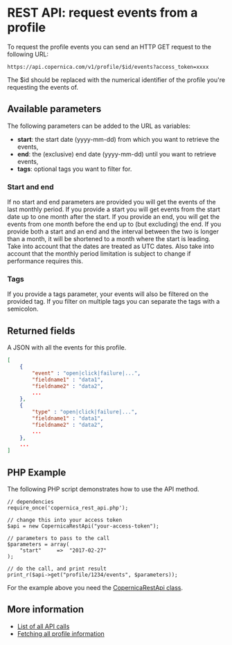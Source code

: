 # REST API: request events from a profile

To request the profile events you can send an HTTP GET request to the
following URL:

`https://api.copernica.com/v1/profile/$id/events?access_token=xxxx`

The $id should be replaced with the numerical identifier of the profile 
you're requesting the events of.

## Available parameters

The following parameters can be added to the URL as variables:

- **start**: the start date (yyyy-mm-dd) from which you want to retrieve the events,
- **end**:   the (exclusive) end date (yyyy-mm-dd) until you want to retrieve events,
- **tags**:  optional tags you want to filter for.

### Start and end

If no start and end parameters are provided you will get the events
of the last monthly period. If you provide a start you will get events
from the start date up to one month after the start. If you provide an
end, you will get the events from one month before the end up to (but excluding)
the end. If you provide both a start and an end and the interval between
the two is longer than a month, it will be shortened to a month where the
start is leading. Take into account that the dates are treated as UTC dates.
Also take into account that the monthly period limitation is subject to
change if performance requires this.

### Tags

If you provide a tags parameter, your events will also be filtered on the
provided tag. If you filter on multiple tags you can separate the tags
with a semicolon.


## Returned fields

A JSON with all the events for this profile.

```json
[
    {
        "event" : "open|click|failure|...",
        "fieldname1" : "data1",
        "fieldname2" : "data2",
        ...
    },
    {
        "type" : "open|click|failure|...",
        "fieldname1" : "data1",
        "fieldname2" : "data2",
        ...
    },
    ...
]
```


## PHP Example

The following PHP script demonstrates how to use the API method.

    // dependencies
    require_once('copernica_rest_api.php');
    
    // change this into your access token
    $api = new CopernicaRestApi("your-access-token");
    
    // parameters to pass to the call
	$parameters = array(
        "start"     =>  "2017-02-27"
    );
    
    // do the call, and print result
    print_r($api->get("profile/1234/events", $parameters));

For the example above you need the [CopernicaRestApi class](rest-php).

## More information

* [List of all API calls](rest-api)
* [Fetching all profile information](rest-get-profile)
